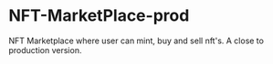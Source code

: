 # NFT-MarketPlace-prod
NFT Marketplace where user can mint, buy and sell nft's. A close to production version.
